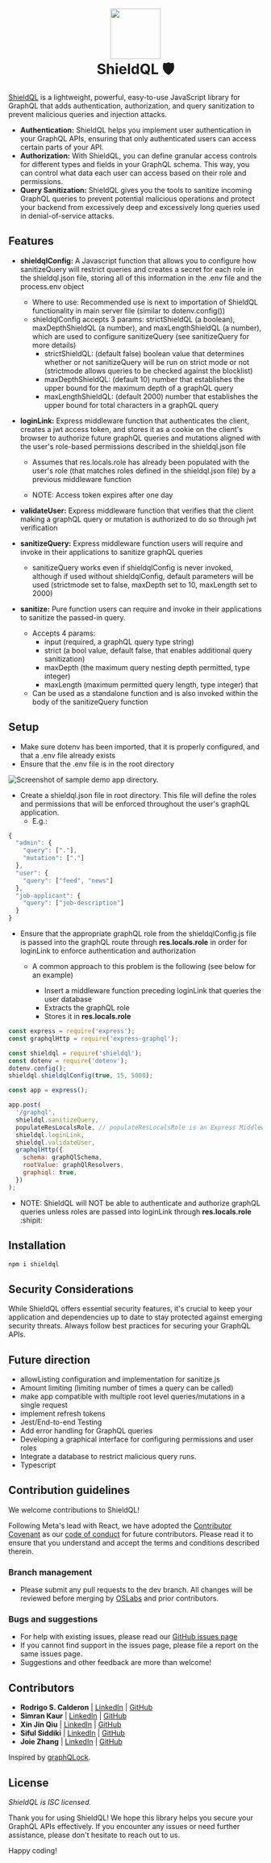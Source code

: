 <h1 align="center">
  <img width="100"  src="./assets/shieldQL.png">
  <br>ShieldQL 🛡️</br>
</h1>

[ShieldQL](https://www.shieldql.com) is a lightweight, powerful, easy-to-use JavaScript library for GraphQL that adds authentication, authorization, and query sanitization to prevent malicious queries and injection attacks.

- **Authentication:** ShieldQL helps you implement user authentication in your GraphQL APIs, ensuring that only authenticated users can access certain parts of your API.
- **Authorization:** With ShieldQL, you can define granular access controls for different types and fields in your GraphQL schema. This way, you can control what data each user can access based on their role and permissions.
- **Query Sanitization:** ShieldQL gives you the tools to sanitize incoming GraphQL queries to prevent potential malicious operations and protect your backend from excessively deep and excessively long queries used in denial-of-service attacks.

## Features

- **shieldqlConfig:** A Javascript function that allows you to configure how sanitizeQuery will restrict queries and creates a secret for each role in the shieldql.json file, storing all of this information in the .env file and the process.env object

  - Where to use: Recommended use is next to importation of ShieldQL functionality in main server file (similar to dotenv.config())
  - shieldqlConfig accepts 3 params: strictShieldQL (a boolean), maxDepthShieldQL (a number), and maxLengthShieldQL (a number), which are used to configure sanitizeQuery (see sanitizeQuery for more details)
    - strictShieldQL: (default false) boolean value that determines whether or not sanitizeQuery will be run on strict mode or not (strictmode allows queries to be checked against the blocklist)
    - maxDepthShieldQL: (default 10) number that establishes the upper bound for the maximum depth of a graphQL query
    - maxLengthShieldQL: (default 2000) number that establishes the upper bound for total characters in a graphQL query

- **loginLink:** Express middleware function that authenticates the client, creates a jwt access token, and stores it as a cookie on the client's browser to authorize future graphQL queries and mutations aligned with the user's role-based permissions described in the shieldql.json file
  
  - Assumes that res.locals.role has already been populated with the user's role (that matches roles defined in the shieldql.json file) by a previous middleware function

  - NOTE: Access token expires after one day

- **validateUser:** Express middleware function that verifies that the client making a graphQL query or mutation is authorized to do so through jwt verification

- **sanitizeQuery:** Express middleware function users will require and invoke in their applications to sanitize graphQL queries

  - sanitizeQuery works even if shieldqlConfig is never invoked, although if used without shieldqlConfig, default parameters will be used (strictmode set to false, maxDepth set to 10, maxLength set to 2000)

- **sanitize:** Pure function users can require and invoke in their applications to sanitize the passed-in query.
  - Accepts 4 params:
    - input (required, a graphQL query type string)
    - strict (a bool value, default false, that enables additional query sanitization)
    - maxDepth (the maximum query nesting depth permitted, type integer)
    - maxLength (maximum permitted query length, type integer) that
  - Can be used as a standalone function and is also invoked within the body of the sanitizeQuery function

## Setup

- Make sure dotenv has been imported, that it is properly configured, and that a .env file already exists
- Ensure that the .env file is in the root directory

![Screenshot of sample demo app directory.](assets/sample_directory2.png)

- Create a shieldql.json file in root directory. This file will define the roles and permissions that will be enforced throughout the user's graphQL application.
  - E.g.:

```javascript
{
  "admin": {
    "query": ["."],
    "mutation": ["."]
  },
  "user": {
    "query": ["feed", "news"]
  },
  "job-applicant": {
    "query": ["job-description"]
  }
}
```

- Ensure that the appropriate graphQL role from the shieldqlConfig.js file is passed into the graphQL route through **res.locals.role** in order for loginLink to enforce authentication and authorization

  - A common approach to this problem is the following (see below for an example)

    - Insert a middleware function preceding loginLink that queries the user database
    - Extracts the graphQL role
    - Stores it in **res.locals.role**

```javascript
const express = require('express');
const graphqlHttp = require('express-graphql');

const shieldql = require('shieldql');
const dotenv = require('dotenv');
dotenv.config();
shieldql.shieldqlConfig(true, 15, 5000);

const app = express();

app.post(
  '/graphql',
  shieldql.sanitizeQuery,
  populateResLocalsRole, // populateResLocalsRole is an Express Middleware function that populates res.locals.role with the user's graphql.json role
  shieldql.loginLink,
  shieldql.validateUser,
  graphqlHttp({
    schema: graphQlSchema,
    rootValue: graphQlResolvers,
    graphiql: true,
  })
);
```

- NOTE: ShieldQL will NOT be able to authenticate and authorize graphQL queries unless roles are passed into loginLink through **res.locals.role** :shipit:

## Installation

```javascript
npm i shieldql
```

## Security Considerations

While ShieldQL offers essential security features, it's crucial to keep your application and dependencies up to date to stay protected against emerging security threats. Always follow best practices for securing your GraphQL APIs.

## Future direction

- allowListing configuration and implementation for sanitize.js
- Amount limiting (limiting number of times a query can be called)
- make app compatible with multiple root level queries/mutations in a single request
- implement refresh tokens
- Jest/End-to-end Testing
- Add error handling for GraphQL queries
- Developing a graphical interface for configuring permissions and user roles
- Integrate a database to restrict malicious query runs.
- Typescript

## Contribution guidelines

We welcome contributions to ShieldQL!

Following Meta's lead with React, we have adopted the [Contributor Covenant](https://www.contributor-covenant.org/) as our [code of conduct](CODE_OF_CONDUCT.md) for future contributors. Please read it to ensure that you understand and accept the terms and conditions described therein.

### Branch management

- Please submit any pull requests to the dev branch. All changes will be reviewed before merging by [OSLabs](https://www.opensourcelabs.io/) and prior contributors.

### Bugs and suggestions

- For help with existing issues, please read our [GitHub issues page](https://github.com/oslabs-beta/ShieldQL/issues)
- If you cannot find support in the issues page, please file a report on the same issues page.
- Suggestions and other feedback are more than welcome!

## Contributors

- **Rodrigo S. Calderon** | [LinkedIn](https://www.linkedin.com/in/rodrigosamourcalderon/) | [GitHub](https://github.com/rscalderon)
- **Simran Kaur** | [LinkedIn](https://www.linkedin.com/in/simran-kaur-nyc/) | [GitHub](https://github.com/simk209)
- **Xin Jin Qiu** | [LinkedIn](https://www.linkedin.com/in/xinjinqiu/) | [GitHub](https://github.com/xjqiu28)
- **Siful Siddiki** | [LinkedIn](https://www.linkedin.com/in/siful-siddiki/) | [GitHub](https://github.com/sifulsidd)
- **Joie Zhang** | [LinkedIn](https://www.linkedin.com/in/joie-zhang/) | [GitHub](https://github.com/joie-zhang)

Inspired by [graphQLock](https://github.com/oslabs-beta/graphQLock).

## License

_ShieldQL is ISC licensed._

Thank you for using ShieldQL! We hope this library helps you secure your GraphQL APIs effectively. If you encounter any issues or need further assistance, please don't hesitate to reach out to us.

Happy coding!
